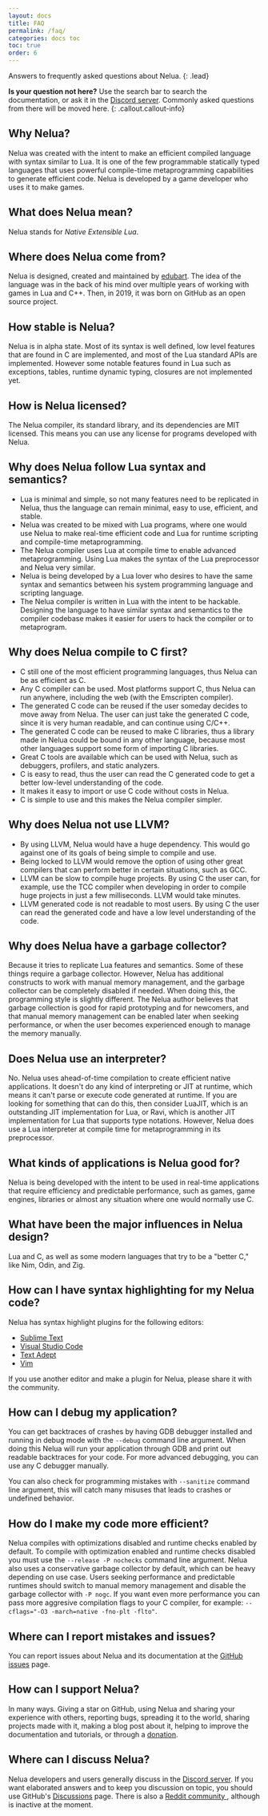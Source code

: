 ```yaml
---
layout: docs
title: FAQ
permalink: /faq/
categories: docs toc
toc: true
order: 6
---
```


Answers to frequently asked questions about Nelua.
{: .lead}

**Is your question not here?** Use the search bar to search the documentation,
or ask it in the [Discord server](https://discord.gg/7aaGeG7). Commonly asked questions
from there will be moved here.
{: .callout.callout-info}

## Why Nelua?

Nelua was created with the intent to make an efficient compiled language
with syntax similar to Lua. It is one of the few programmable statically typed
languages that uses powerful compile-time metaprogramming capabilities to
generate efficient code. Nelua is developed by a game developer who uses it to
make games.

## What does Nelua mean?

Nelua stands for *Native Extensible Lua*.

## Where does Nelua come from?

Nelua is designed, created and maintained by [edubart](https://github.com/edubart).
The idea of the language was in the back of his mind over multiple years of
working with games in Lua and C++. Then, in 2019, it was born on GitHub
as an open source project.

## How stable is Nelua?

Nelua is in alpha state. Most of its syntax is well defined,
low level features that are found in C are implemented, and
most of the Lua standard APIs are implemented. However
some notable features found in Lua such as exceptions, tables,
runtime dynamic typing, closures are not implemented yet.

## How is Nelua licensed?

The Nelua compiler, its standard library, and its dependencies are MIT licensed.
This means you can use any license for programs developed with Nelua.

## Why does Nelua follow Lua syntax and semantics?

* Lua is minimal and simple, so not many features need to be replicated in Nelua,
thus the language can remain minimal, easy to use, efficient, and stable.
* Nelua was created to be mixed with Lua programs, where one
would use Nelua to make real-time efficient code and Lua for
runtime scripting and compile-time metaprogramming.
* The Nelua compiler uses Lua at compile time to enable advanced metaprogramming.
Using Lua makes the syntax of the Lua preprocessor and Nelua very similar.
* Nelua is being developed by a Lua lover who desires to have the same
syntax and semantics between his system programming language and scripting language.
* The Nelua compiler is written in Lua with the intent to be hackable.
Designing the language to have similar syntax and semantics to the compiler codebase
makes it easier for users to hack the compiler or to metaprogram.

## Why does Nelua compile to C first?

* C still one of the most efficient programming languages, thus Nelua can be as efficient as C.
* Any C compiler can be used. Most platforms support C, thus Nelua can run anywhere, including the web (with the Emscripten compiler).
* The generated C code can be reused if the user someday decides to move away from Nelua. The user can just take the generated C code, since it is very human readable, and can continue using C/C++.
* The generated C code can be reused to make C libraries, thus a library made in Nelua could be bound in any other language, because most other languages support some form of importing C libraries.
* Great C tools are available which can be used with Nelua,
such as debuggers, profilers, and static analyzers.
* C is easy to read, thus the user can read the C generated code to get a better low-level
understanding of the code.
* It makes it easy to import or use C code without costs in Nelua.
* C is simple to use and this makes the Nelua compiler simpler.

## Why does Nelua not use LLVM?

* By using LLVM, Nelua would have a huge dependency. This would go against one of its goals of being simple to compile and use.
* Being locked to LLVM would remove the option of using other great compilers that can perform better
in certain situations, such as GCC.
* LLVM can be slow to compile huge projects. By using C the user can, for example, use the TCC compiler when developing in order to compile huge projects in just a few milliseconds. LLVM would take minutes.
* LLVM generated code is not readable to most users. By using C the user
can read the generated code and have a low level understanding of the code.

## Why does Nelua have a garbage collector?

Because it tries to replicate Lua features and semantics. Some of these things require
a garbage collector. However, Nelua has additional constructs to work
with manual memory management, and the garbage collector can be completely disabled if needed.
When doing this, the programming style is slightly different.
The Nelua author believes that garbage collection is good for rapid prototyping
and for newcomers, and that manual memory management can be enabled later
when seeking performance, or when the user becomes experienced enough to manage the
memory manually.

## Does Nelua use an interpreter?

No. Nelua uses ahead-of-time compilation to create efficient native applications.
It doesn't do any kind of interpreting or JIT at runtime, which means it
can't parse or execute code generated at runtime. If you are looking
for something that can do this, then consider LuaJIT, which is an outstanding
JIT implementation for Lua, or Ravi, which is another JIT implementation
for Lua that supports type notations. However, Nelua does use a Lua
interpreter at compile time for metaprogramming in its preprocessor.

## What kinds of applications is Nelua good for?

Nelua is being developed with the intent to be used in real-time applications
that require efficiency and predictable performance, such as games, game engines,
libraries or almost any situation where one would normally use C.

## What have been the major influences in Nelua design?

Lua and C, as well as some modern languages that try to be a "better C,"
like Nim, Odin, and Zig.

## How can I have syntax highlighting for my Nelua code?

Nelua has syntax highlight plugins for the following editors:

* [Sublime Text](https://github.com/edubart/nelua-sublime)
* [Visual Studio Code](https://github.com/edubart/nelua-vscode)
* [Text Adept](https://github.com/Andre-LA/ta-nelua-mirror)
* [Vim](https://github.com/stefanos82/nelua.vim)

If you use another editor and make a plugin for Nelua, please share it with the community.

## How can I debug my application?

You can get backtraces of crashes by having GDB debugger installed
and running in debug mode with the `--debug` command line argument.
When doing this Nelua will run your application through GDB
and print out readable backtraces for your code. For more advanced debugging,
you can use any C debugger manually.

You can also check for programming mistakes with `--sanitize` command line argument,
this will catch many misuses that leads to crashes or undefined behavior.

## How do I make my code more efficient?

Nelua compiles with optimizations disabled and runtime checks enabled by default.
To compile with optimization enabled and runtime checks disabled you must use the
`--release -P nochecks` command line argument. Nelua also uses a conservative
garbage collector by default, which can be heavy depending on use case.
Users seeking performance and predictable runtimes should switch to
manual memory management and disable the garbage collector with `-P nogc`.
If you want even more performance you can pass more aggresive
compilation flags to your C compiler, for example: `--cflags="-O3 -march=native -fno-plt -flto"`.

## Where can I report mistakes and issues?

You can report issues about Nelua and its documentation at the
[GitHub issues](https://github.com/edubart/nelua-lang/issues) page.

## How can I support Nelua?

In many ways. Giving a star on GitHub, using Nelua and sharing
your experience with others, reporting bugs, spreading it to the world,
sharing projects made with it, making a blog post about it,
helping to improve the documentation and tutorials,
or through a [donation](https://patreon.com/edubart).

## Where can I discuss Nelua?

Nelua developers and users generally discuss in the [Discord server](https://discord.gg/7aaGeG7).
If you want elaborated answers and to keep you discussion on topic,
you should use GitHub's [Discussions](https://github.com/edubart/nelua-lang/discussions) page.
There is also a [Reddit community ](https://www.reddit.com/r/nelua/), although is inactive at the moment.
